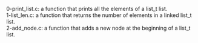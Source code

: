 0-print_list.c: a function that prints all the elements of a list_t list.
<br>1-list_len.c: a function that returns the number of elements in a linked list_t list.
<br>2-add_node.c: a function that adds a new node at the beginning of a list_t list.
